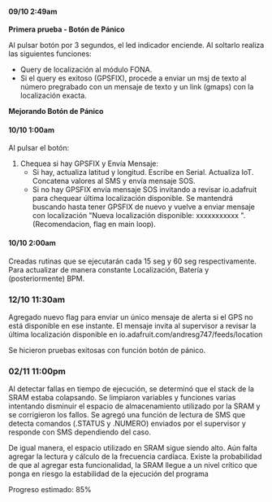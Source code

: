 #### 09/10 2:49am
**Primera prueba - Botón de Pánico**

Al pulsar botón por 3 segundos, el led indicador enciende. Al soltarlo realiza las siguientes funciones:
+ Query de localización al módulo FONA.
+ Si el query es exitoso (GPSFIX), procede a enviar un msj de texto al número pregrabado con un mensaje de texto y un link (gmaps) con la localización exacta.


**Mejorando Botón de Pánico**

#### 10/10 1:00am

Al pulsar el botón:

1. Chequea si hay GPSFIX y Envía Mensaje:
   + Si hay, actualiza latitud y longitud. Escribe en Serial. Actualiza IoT. Concatena valores al SMS y envía mensaje SOS.
   + Si no hay GPSFIX envía mensaje SOS invitando a revisar io.adafruit para chequear última localización disponible. Se mantendrá buscando hasta tener GPSFIX de nuevo y vuelve a enviar mensaje con localización "Nueva localización disponible: xxxxxxxxxxx ". (Recomendacion, flag en main loop).

#### 10/10 2:00am

Creadas rutinas que se ejecutarán cada 15 seg y 60 seg respectivamente.
Para actualizar de manera constante Localización, Batería y (posteriormente) BPM.

### 12/10 11:30am
Agregado nuevo flag para enviar un único mensaje de alerta si el GPS no está disponible en ese instante. El mensaje invita al supervisor a revisar la última localización disponible en io.adafruit.com/andresg747/feeds/location

Se hicieron pruebas exitosas con función botón de pánico.

### 02/11 11:00pm
Al detectar fallas en tiempo de ejecución, se determinó que el stack de la SRAM estaba colapsando.
Se limpiaron variables y funciones varias intentando disminuir el espacio de almacenamiento utilizado por la SRAM y se corrigieron los fallos.
Se agregó una función de lectura de SMS que detecta comandos (.STATUS y .NUMERO) enviados por el supervisor y responde con SMS dependiendo del caso.

De igual manera, el espacio utilizado en SRAM sigue siendo alto. Aún falta agregar la lectura y cálculo de la frecuencia cardíaca.
Existe la probabilidad de que al agregar esta funcionalidad, la SRAM llegue a un nivel crítico que ponga en riesgo la estabilidad de la ejecución del programa

Progreso estimado: 85%


